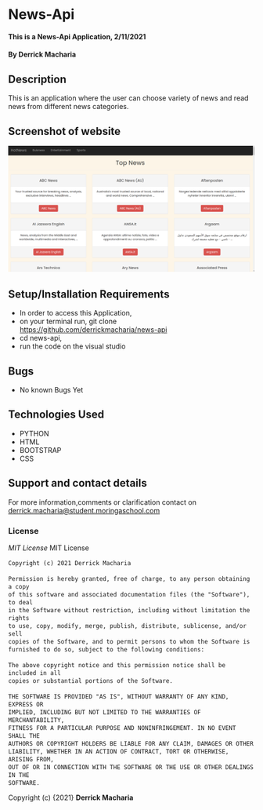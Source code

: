 # News-Api
#### This is a News-Api Application, 2/11/2021
#### By **Derrick Macharia**
## Description
This is an application where the user can choose variety of news and read news from different news categories.

## Screenshot of website
<img src="app/static/images/Screenshot (1).png">


## Setup/Installation Requirements
* In order to access this Application,
* on your terminal run, git clone https://github.com/derrickmacharia/news-api
* cd news-api,
* run the code on the visual studio


## Bugs
* No known Bugs Yet

## Technologies Used
* PYTHON
* HTML
* BOOTSTRAP
* CSS

## Support and contact details
For more information,comments or clarification contact on derrick.macharia@student.moringaschool.com
### License
*MIT License*
MIT License

    Copyright (c) 2021 Derrick Macharia
    
    Permission is hereby granted, free of charge, to any person obtaining a copy
    of this software and associated documentation files (the "Software"), to deal
    in the Software without restriction, including without limitation the rights
    to use, copy, modify, merge, publish, distribute, sublicense, and/or sell
    copies of the Software, and to permit persons to whom the Software is
    furnished to do so, subject to the following conditions:
    
    The above copyright notice and this permission notice shall be included in all
    copies or substantial portions of the Software.
    
    THE SOFTWARE IS PROVIDED "AS IS", WITHOUT WARRANTY OF ANY KIND, EXPRESS OR
    IMPLIED, INCLUDING BUT NOT LIMITED TO THE WARRANTIES OF MERCHANTABILITY,
    FITNESS FOR A PARTICULAR PURPOSE AND NONINFRINGEMENT. IN NO EVENT SHALL THE
    AUTHORS OR COPYRIGHT HOLDERS BE LIABLE FOR ANY CLAIM, DAMAGES OR OTHER
    LIABILITY, WHETHER IN AN ACTION OF CONTRACT, TORT OR OTHERWISE, ARISING FROM,
    OUT OF OR IN CONNECTION WITH THE SOFTWARE OR THE USE OR OTHER DEALINGS IN THE
    SOFTWARE.

Copyright (c) {2021} **Derrick Macharia**